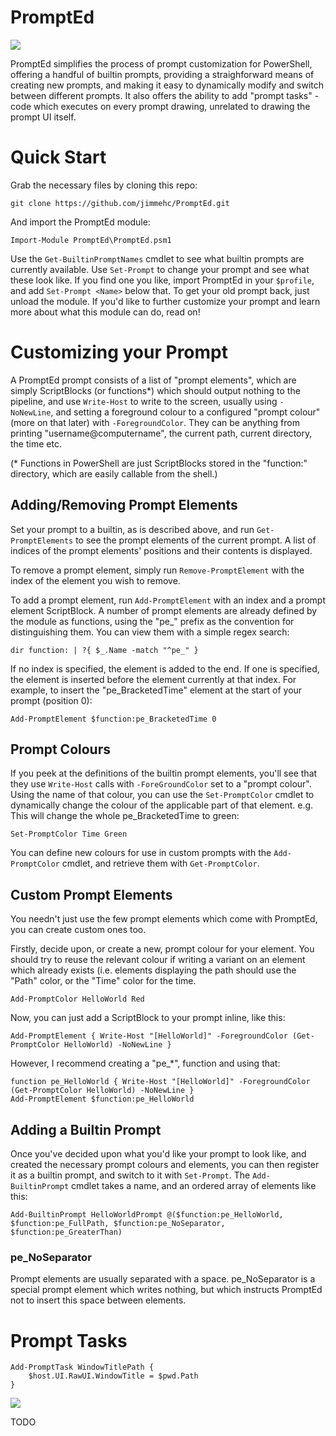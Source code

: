 # PromptEd
![](http://i.imgur.com/MhDVchm.gif)

PromptEd simplifies the process of prompt customization for PowerShell, offering a handful of builtin prompts, providing a straighforward means of creating new prompts, and making it easy to dynamically modify and switch between different prompts.  It also offers the ability to add "prompt tasks" - code which executes on every prompt drawing, unrelated to drawing the prompt UI itself.

# Quick Start
Grab the necessary files by cloning this repo:
```
git clone https://github.com/jimmehc/PromptEd.git
```

And import the PromptEd module:
```
Import-Module PromptEd\PromptEd.psm1
```
Use the `Get-BuiltinPromptNames` cmdlet to see what builtin prompts are currently available.  Use `Set-Prompt` to change your prompt and see what these look like.  If you find one you like, import PromptEd in your `$profile`, and add `Set-Prompt <Name>` below that.  To get your old prompt back, just unload the module.  If you'd like to further customize your prompt and learn more about what this module can do, read on!

# Customizing your Prompt
A PromptEd prompt consists of a list of "prompt elements", which are simply ScriptBlocks (or functions\*) which should output nothing to the pipeline, and use `Write-Host` to write to the screen, usually using `-NoNewLine`, and setting a foreground colour to a configured "prompt colour" (more on that later) with `-ForegroundColor`.  They can be anything from printing "username@computername", the current path, current directory, the time etc.

(\* Functions in PowerShell are just ScriptBlocks stored in the "function:" directory, which are easily callable from the shell.)

## Adding/Removing Prompt Elements
Set your prompt to a builtin, as is described above, and run `Get-PromptElements` to see the prompt elements of the current prompt.  A list of indices of the prompt elements' positions and their contents is displayed.

To remove a prompt element, simply run `Remove-PromptElement` with the index of the element you wish to remove.

To add a prompt element, run `Add-PromptElement` with an index and a prompt element ScriptBlock. A number of prompt elements are already defined by the module as functions, using the "pe\_" prefix as the convention for distinguishing them.  You can view them with a simple regex search:

```
dir function: | ?{ $_.Name -match "^pe_" }
```

If no index is specified, the element is added to the end.  If one is specified, the element is inserted before the element currently at that index.  For example, to insert the "pe\_BracketedTime" element at the start of your prompt (position 0):

```
Add-PromptElement $function:pe_BracketedTime 0
```

## Prompt Colours
If you peek at the definitions of the builtin prompt elements, you'll see that they use `Write-Host` calls with `-ForeGroundColor` set to a "prompt colour".  Using the name of that colour, you can use the `Set-PromptColor` cmdlet to dynamically change the colour of the applicable part of that element.  e.g. This will change the whole pe\_BracketedTime to green:
```
Set-PromptColor Time Green
```

You can define new colours for use in custom prompts with the `Add-PromptColor` cmdlet, and retrieve them with `Get-PromptColor`.

## Custom Prompt Elements
You needn't just use the few prompt elements which come with PromptEd, you can create custom ones too.

Firstly, decide upon, or create a new, prompt colour for your element.  You should try to reuse the relevant colour if writing a variant on an element which already exists (i.e. elements displaying the path should use the "Path" color, or the "Time" color for the time.
```
Add-PromptColor HelloWorld Red
```

Now, you can just add a ScriptBlock to your prompt inline, like this:
```
Add-PromptElement { Write-Host "[HelloWorld]" -ForegroundColor (Get-PromptColor HelloWorld) -NoNewLine }
```

However, I recommend creating a "pe\_\*", function and using that:
```
function pe_HelloWorld { Write-Host "[HelloWorld]" -ForegroundColor (Get-PromptColor HelloWorld) -NoNewLine }
Add-PromptElement $function:pe_HelloWorld
```

## Adding a Builtin Prompt
Once you've decided upon what you'd like your prompt to look like, and created the necessary prompt colours and elements, you can then register it as a builtin prompt, and switch to it with `Set-Prompt`.  The `Add-BuiltinPrompt` cmdlet takes a name, and an ordered array of elements like this:
```
Add-BuiltinPrompt HelloWorldPrompt @($function:pe_HelloWorld, $function:pe_FullPath, $function:pe_NoSeparator, $function:pe_GreaterThan)
```

### pe\_NoSeparator
Prompt elements are usually separated with a space.  pe\_NoSeparator is a special prompt element which writes nothing, but which instructs PromptEd not to insert this space between elements.  

# Prompt Tasks

```
Add-PromptTask WindowTitlePath {           
    $host.UI.RawUI.WindowTitle = $pwd.Path 
}                                          
```

![](http://i.imgur.com/fvsYTTl.png)

TODO
